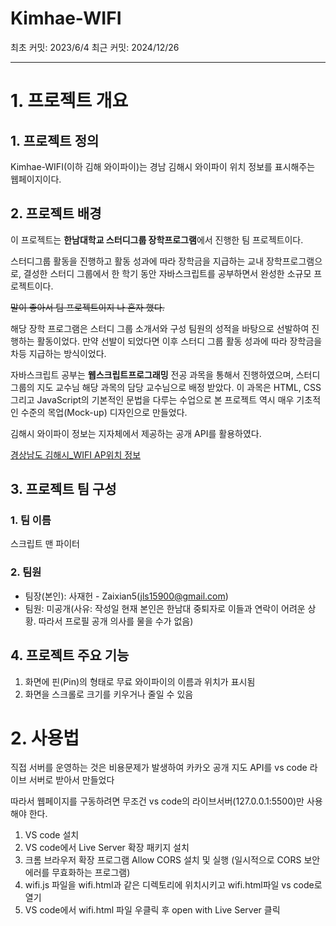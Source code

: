 # Kimhae-WIFI

최초 커밋: 2023/6/4   최근 커밋: 2024/12/26

---

# 1. 프로젝트 개요

## 1. 프로젝트 정의

Kimhae-WIFI(이하 김해 와이파이)는 경남 김해시 와이파이 위치 정보를 표시해주는 웹페이지이다.

## 2. 프로젝트 배경

이 프로젝트는 **한남대학교 스터디그룹 장학프로그램**에서 진행한 팀 프로젝트이다.

스터디그룹 활동을 진행하고 활동 성과에 따라 장학금을 지급하는 교내 장학프로그램으로, 결성한 스터디 그룹에서 한 학기 동안 자바스크립트를 공부하면서 완성한 소규모 프로젝트이다. 

~~말이 좋아서 팀 프로젝트이지 나 혼자 했다.~~

해당 장학 프로그램은 스터디 그룹 소개서와 구성 팀원의 성적을 바탕으로 선발하여 진행하는 활동이었다. 만약 선발이 되었다면 이후 스터디 그룹 활동 성과에 따라 장학금을 차등 지급하는 방식이었다.

자바스크립트 공부는 **웹스크립트프로그래밍** 전공 과목을 통해서 진행하였으며, 스터디그룹의 지도 교수님 해당 과목의 담당 교수님으로 배정 받았다. 이 과목은 HTML, CSS 그리고 JavaScript의 기본적인 문법을 다루는 수업으로 본 프로젝트 역시 매우 기초적인 수준의 목업(Mock-up) 디자인으로 만들었다.

김해시 와이파이 정보는 지자체에서 제공하는 공개 API를 활용하였다.

 

[경상남도 김해시_WIFI AP위치 정보](https://www.data.go.kr/data/15084635/openapi.do)

## 3. 프로젝트 팀 구성

### 1. 팀 이름

스크립트 맨 파이터

### 2. 팀원

- 팀장(본인): 사재헌 - Zaixian5(jls15900@gmail.com)
- 팀원: 미공개(사유: 작성일 현재 본인은 한남대 중퇴자로 이들과 연락이 어려운 상황. 따라서 프로필 공개 의사를 물을 수가 없음)

## 4. 프로젝트 주요 기능

1. 화면에 핀(Pin)의 형태로 무료 와이파이의 이름과 위치가 표시됨
2. 화면을 스크롤로 크기를 키우거나 줄일 수 있음

# **2. 사용법**

직접 서버를 운영하는 것은 비용문제가 발생하여 카카오 공개 지도 API를 vs code 라이브 서버로 받아서 만들었다

따라서 웹페이지를 구동하려면 무조건 vs code의 라이브서버(127.0.0.1:5500)만 사용해야 한다.

1. VS code 설치
2. VS code에서 Live Server 확장 패키지 설치
3. 크롬 브라우저 확장 프로그램 Allow CORS 설치 및 실행 (일시적으로 CORS 보안 에러를 무효화하는 프로그램)
4. wifi.js 파일을 wifi.html과 같은 디렉토리에 위치시키고 wifi.html파일 vs code로 열기
5. VS code에서 wifi.html 파일 우클릭 후 open with Live Server 클릭
